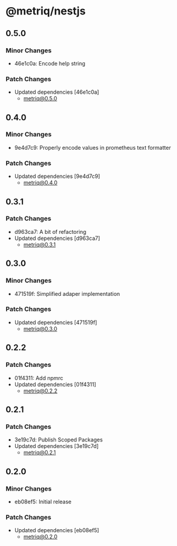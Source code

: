 # @metriq/nestjs

## 0.5.0

### Minor Changes

- 46e1c0a: Encode help string

### Patch Changes

- Updated dependencies [46e1c0a]
    - metriq@0.5.0

## 0.4.0

### Minor Changes

- 9e4d7c9: Properly encode values in prometheus text formatter

### Patch Changes

- Updated dependencies [9e4d7c9]
    - metriq@0.4.0

## 0.3.1

### Patch Changes

- d963ca7: A bit of refactoring
- Updated dependencies [d963ca7]
    - metriq@0.3.1

## 0.3.0

### Minor Changes

- 471519f: Simplified adaper implementation

### Patch Changes

- Updated dependencies [471519f]
    - metriq@0.3.0

## 0.2.2

### Patch Changes

- 01f4311: Add npmrc
- Updated dependencies [01f4311]
    - metriq@0.2.2

## 0.2.1

### Patch Changes

- 3e19c7d: Publish Scoped Packages
- Updated dependencies [3e19c7d]
    - metriq@0.2.1

## 0.2.0

### Minor Changes

- eb08ef5: Initial release

### Patch Changes

- Updated dependencies [eb08ef5]
    - metriq@0.2.0
